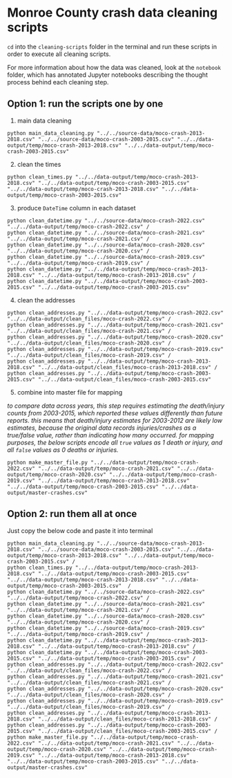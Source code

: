 # Monroe County crash data cleaning scripts

`cd` into the `cleaning-scripts` folder in the terminal and run these scripts in order to execute all cleaning scripts.

For more information about how the data was cleaned, look at the `notebook` folder, which has annotated Jupyter notebooks describing the thought process behind each cleaning step.

## Option 1: run the scripts one by one

1. main data cleaning
```curl
python main_data_cleaning.py "../../source-data/moco-crash-2013-2018.csv" "../../source-data/moco-crash-2003-2015.csv" "../../data-output/temp/moco-crash-2013-2018.csv" "../../data-output/temp/moco-crash-2003-2015.csv"
```
2. clean the times
```curl
python clean_times.py "../../data-output/temp/moco-crash-2013-2018.csv" "../../data-output/temp/moco-crash-2003-2015.csv" "../../data-output/temp/moco-crash-2013-2018.csv" "../../data-output/temp/moco-crash-2003-2015.csv"  
```
3. produce `DateTime` column in each dataset
```curl
python clean_datetime.py "../../source-data/moco-crash-2022.csv" "../../data-output/temp/moco-crash-2022.csv" /
python clean_datetime.py "../../source-data/moco-crash-2021.csv" "../../data-output/temp/moco-crash-2021.csv" /
python clean_datetime.py "../../source-data/moco-crash-2020.csv" "../../data-output/temp/moco-crash-2020.csv" /
python clean_datetime.py "../../source-data/moco-crash-2019.csv" "../../data-output/temp/moco-crash-2019.csv" / 
python clean_datetime.py "../../data-output/temp/moco-crash-2013-2018.csv" "../../data-output/temp/moco-crash-2013-2018.csv" / 
python clean_datetime.py "../../data-output/temp/moco-crash-2003-2015.csv" "../../data-output/temp/moco-crash-2003-2015.csv"
```
4. clean the addresses
```curl
python clean_addresses.py "../../data-output/temp/moco-crash-2022.csv" "../../data-output/clean_files/moco-crash-2022.csv" /
python clean_addresses.py "../../data-output/temp/moco-crash-2021.csv" "../../data-output/clean_files/moco-crash-2021.csv" /
python clean_addresses.py "../../data-output/temp/moco-crash-2020.csv" "../../data-output/clean_files/moco-crash-2020.csv" /
python clean_addresses.py "../../data-output/temp/moco-crash-2019.csv" "../../data-output/clean_files/moco-crash-2019.csv" /
python clean_addresses.py "../../data-output/temp/moco-crash-2013-2018.csv" "../../data-output/clean_files/moco-crash-2013-2018.csv" /
python clean_addresses.py "../../data-output/temp/moco-crash-2003-2015.csv" "../../data-output/clean_files/moco-crash-2003-2015.csv" 
```
5. combine into master file for mapping 

*to compare data across years, this step requires estimating the death/injury counts from 2003-2015, which reported these values differently than future reports. this means that death/injury estimates for 2003-2012 are likely low estimates, because the original data records injuries/crashes as a true/false value, rather than indicating how many occurred. for mapping purposes, the below scripts encode all `true` values as 1 death or injury, and all `false` values as 0 deaths or injuries.*
```curl
python make_master_file.py "../../data-output/temp/moco-crash-2022.csv" "../../data-output/temp/moco-crash-2021.csv" "../../data-output/temp/moco-crash-2020.csv" "../../data-output/temp/moco-crash-2019.csv" "../../data-output/temp/moco-crash-2013-2018.csv" "../../data-output/temp/moco-crash-2003-2015.csv" "../../data-output/master-crashes.csv"
```

## Option 2: run them all at once
Just copy the below code and paste it into terminal
```curl
python main_data_cleaning.py "../../source-data/moco-crash-2013-2018.csv" "../../source-data/moco-crash-2003-2015.csv" "../../data-output/temp/moco-crash-2013-2018.csv" "../../data-output/temp/moco-crash-2003-2015.csv" /
python clean_times.py "../../data-output/temp/moco-crash-2013-2018.csv" "../../data-output/temp/moco-crash-2003-2015.csv" "../../data-output/temp/moco-crash-2013-2018.csv" "../../data-output/temp/moco-crash-2003-2015.csv"  /
python clean_datetime.py "../../source-data/moco-crash-2022.csv" "../../data-output/temp/moco-crash-2022.csv" /
python clean_datetime.py "../../source-data/moco-crash-2021.csv" "../../data-output/temp/moco-crash-2021.csv" /
python clean_datetime.py "../../source-data/moco-crash-2020.csv" "../../data-output/temp/moco-crash-2020.csv" /
python clean_datetime.py "../../source-data/moco-crash-2019.csv" "../../data-output/temp/moco-crash-2019.csv" / 
python clean_datetime.py "../../data-output/temp/moco-crash-2013-2018.csv" "../../data-output/temp/moco-crash-2013-2018.csv" / 
python clean_datetime.py "../../data-output/temp/moco-crash-2003-2015.csv" "../../data-output/temp/moco-crash-2003-2015.csv" /
python clean_addresses.py "../../data-output/temp/moco-crash-2022.csv" "../../data-output/clean_files/moco-crash-2022.csv" /
python clean_addresses.py "../../data-output/temp/moco-crash-2021.csv" "../../data-output/clean_files/moco-crash-2021.csv" /
python clean_addresses.py "../../data-output/temp/moco-crash-2020.csv" "../../data-output/clean_files/moco-crash-2020.csv" /
python clean_addresses.py "../../data-output/temp/moco-crash-2019.csv" "../../data-output/clean_files/moco-crash-2019.csv" /
python clean_addresses.py "../../data-output/temp/moco-crash-2013-2018.csv" "../../data-output/clean_files/moco-crash-2013-2018.csv" /
python clean_addresses.py "../../data-output/temp/moco-crash-2003-2015.csv" "../../data-output/clean_files/moco-crash-2003-2015.csv" /
python make_master_file.py "../../data-output/temp/moco-crash-2022.csv" "../../data-output/temp/moco-crash-2021.csv" "../../data-output/temp/moco-crash-2020.csv" "../../data-output/temp/moco-crash-2019.csv" "../../data-output/temp/moco-crash-2013-2018.csv" "../../data-output/temp/moco-crash-2003-2015.csv" "../../data-output/master-crashes.csv" 
```
